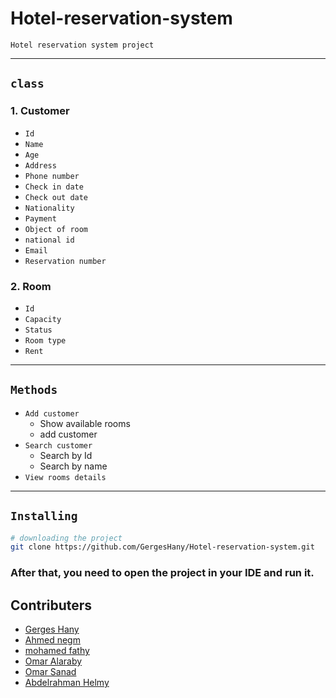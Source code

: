 # Hotel-reservation-system

`Hotel reservation system project` 

<hr>

## `class`
### 1. Customer
  - `Id` 
  - `Name` 
  - `Age` 
  - `Address` 
  - `Phone number` 
  - `Check in date` 
  - `Check out date` 
  - `Nationality` 
  - `Payment`
  - `Object of room`
  - `national id`
  - `Email`
  - `Reservation number`

### 2. Room
   - `Id` 
   - `Capacity` 
   - `Status` 
   - `Room type`
   - `Rent` 

<hr>

## `Methods`
- `Add customer`
  - Show available rooms
  - add customer
- `Search customer`
  - Search by Id
  - Search by name
- `View rooms details`


<hr>

## `Installing`
```bash
# downloading the project
git clone https://github.com/GergesHany/Hotel-reservation-system.git
```
### After that, you need to open the project in your IDE and run it.


## Contributers
- [Gerges Hany](https://github.com/GergesHany)
- [Ahmed negm](https://github.com/AhmedNegm5)
- [mohamed fathy](https://github.com/rag-nar1)
- [Omar Alaraby](https://github.com/OmarAlaraby)
- [Omar Sanad](https://github.com/OmarSanad3)
- [Abdelrahman Helmy](https://github.com/Helmy-JR)






